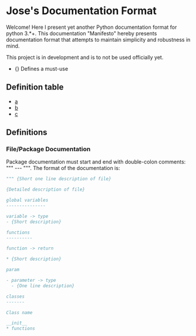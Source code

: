 Jose's Documentation Format
===========================

Welcome! Here I present yet another Python documentation format for python 3.\*+. This documentation "Manifesto" hereby presents documentation format that attempts to maintain simplicity and robustness in mind.

This project is in development and is to not be used officially yet.

- \{\} Defines a must-use

Definition table
----------------

- [a]()
- [b]()
- [c]()


Definitions
-----------

### File/Package Documentation

Package documentation must start and end with double-colon comments: """ --- """. The format of the documentation is:
``` python
""" {Short one line description of file}

{Detailed description of file}

global variables
---------------

variable -> type
- {Short description}

functions
----------

function -> return

* {Short description}

param

- parameter -> type
  - {One line description}

classes
-------

Class name

__init__
* functions

```
